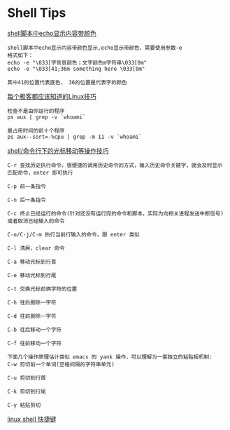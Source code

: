 # Shell Tips

[shell脚本中echo显示内容带颜色](http://www.cnblogs.com/lr-ting/archive/2013/02/28/2936792.html)

	shell脚本中echo显示内容带颜色显示,echo显示带颜色，需要使用参数-e 
	格式如下：
	echo -e "\033[字背景颜色；文字颜色m字符串\033[0m" 
	echo -e "\033[41;36m something here \033[0m" 
	
	其中41的位置代表底色， 36的位置是代表字的颜色 
	

[每个极客都应该知道的Linux技巧]()

	检查不是由你运行的程序
	ps aux | grep -v `whoami`
	
  	最占用时间的前十个程序
  	ps aux--sort=-%cpu | grep -m 11 -v `whoami`

[shell/命令行下的光标移动等操作技巧]("http://blog.163.com/fenglang_2006/blog/static/13366231820110533940446/")

	C-r 查找历史执行命令，很便捷的调用历史命令的方式，输入历史命令关键字，就会及时显示匹配命令，enter 即可执行

	C-p 前一条指令

	C-n 后一条指令

	C-c 终止已经运行的命令(针对还没有运行完的命令和脚本，实际为向相关进程发送中断信号)或者取消已经输入的命令

	C-o/C-j/C-m 执行当前行输入的命令，跟 enter 类似

	C-l 清屏，clear 命令

	C-a 移动光标到行首

	C-e 移动光标到行尾

	C-t 交换光标前俩字符的位置

	C-h 往后删除一字符

	C-d 往前删除一字符

	C-b 往后移动一个字符

	C-f 往前移动一个字符

	下面几个操作原理估计类似 emacs 的 yank 操作，可以理解为一套独立的粘贴板机制:
	C-w 剪切前一个单词(空格间隔的字符串单元)

	C-u 剪切到行首

	C-k 剪切到行尾

	C-y 粘贴剪切
	
[linux shell 快捷键](http://blog.chinaunix.net/uid-361890-id-342066.html)	
		
	